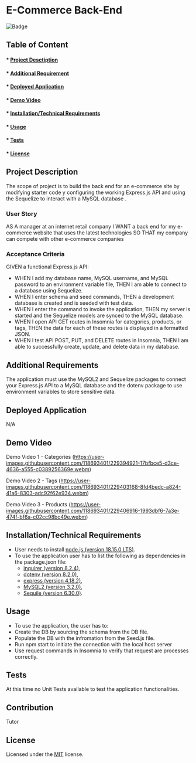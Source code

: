 # E-Commerce Back-End 

![Badge](https://img.shields.io/badge/license-MIT-green?style=plastic&logo=appveyor)

## Table of Content
#### * [Project Desctiption](#description)
#### * [Additional Requirement](#requirements)
#### * [Deployed Application](#application)
#### * [Demo Video](#video)
#### * [Installation/Technical Requirements](#installation)
#### * [Usage](#usage)
#### * [Tests](#tests)
#### * [License](#license)


## Project Description
The scope of project is to build the back end for an e-commerce site by modifying starter code y configuring the working Express.js API and using the Sequelize to interact with a MySQL database . 

### User Story
AS A manager at an internet retail company
I WANT a back end for my e-commerce website that uses the latest technologies
SO THAT my company can compete with other e-commerce companies

### Acceptance Criteria
GIVEN a functional Express.js API:

- WHEN I add my database name, MySQL username, and MySQL password to an environment variable file, THEN I am able to connect to a database using Sequelize.
- WHEN I enter schema and seed commands, THEN a development database is created and is seeded with test data.
- WHEN I enter the command to invoke the application, THEN my server is started and the Sequelize models are synced to the MySQL database.
- WHEN I open API GET routes in Insomnia for categories, products, or tags, THEN the data for each of these routes is displayed in a formatted JSON.
- WHEN I test API POST, PUT, and DELETE routes in Insomnia, THEN I am able to successfully create, update, and delete data in my database. 
 
 
## Additional Requirements
The application must use the MySQL2 and Sequelize packages to connect your Express.js API to a MySQL database and the dotenv package to use environment variables to store sensitive data.

## Deployed Application
N/A


## Demo Video
Demo Video 1 - Categories
(https://user-images.githubusercontent.com/118693401/229394921-17bfbce5-d3ce-4636-a555-c0389256369e.webm)

Demo Video 2 - Tags
(https://user-images.githubusercontent.com/118693401/229403168-8fd4bedc-a824-41a6-8303-adc92f62e934.webm)

Demo Video 3 - Products
(https://user-images.githubusercontent.com/118693401/229406916-1993dbf6-7a3e-474f-bf6a-c02cc98bc49e.webm)


## Installation/Technical Requirements
- User needs to install [node.js (version 18.15.0 LTS)](https://nodejs.org/en/).
- To use the application user has to list the following as dependencies in the package.json file:
  - [inquirer (version 8.2.4)](https://www.npmjs.com/package/inquirer/v/8.2.4),
  - [dotenv (version 8.2.0)](https://www.npmjs.com/package/dotenv/v/8.2.0),
  - [express (version 4.18.2)](https://www.npmjs.com/package/express),
  - [MySQL2 (version 3.2.0)](https://www.npmjs.com/package/mysql2),
  - [Sequile (version 6.30.0)](https://www.npmjs.com/package/sequelize).

## Usage
- To use the application, the user has to:
 - Create the DB by sourcing the schema from the DB file.
 - Populate the DB with the infromation from the Seed.js file.
 - Run npm start to initiate the connection with the local host server
 - Use request commands in Insomnia to verify that request are processes correctly. 


## Tests
At this time no Unit Tests available to test the application functionalities. 


## Contribution
Tutor


## License
Licensed under the [MIT](https://choosealicense.com/licenses/mit/) license.
